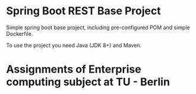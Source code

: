 # Spring Boot REST Base Project
Simple spring boot base project, including pre-configured POM and simple Dockerfile.

To use the project you need Java (JDK 8+) and Maven.

# Assignments of Enterprise computing subject at TU - Berlin
